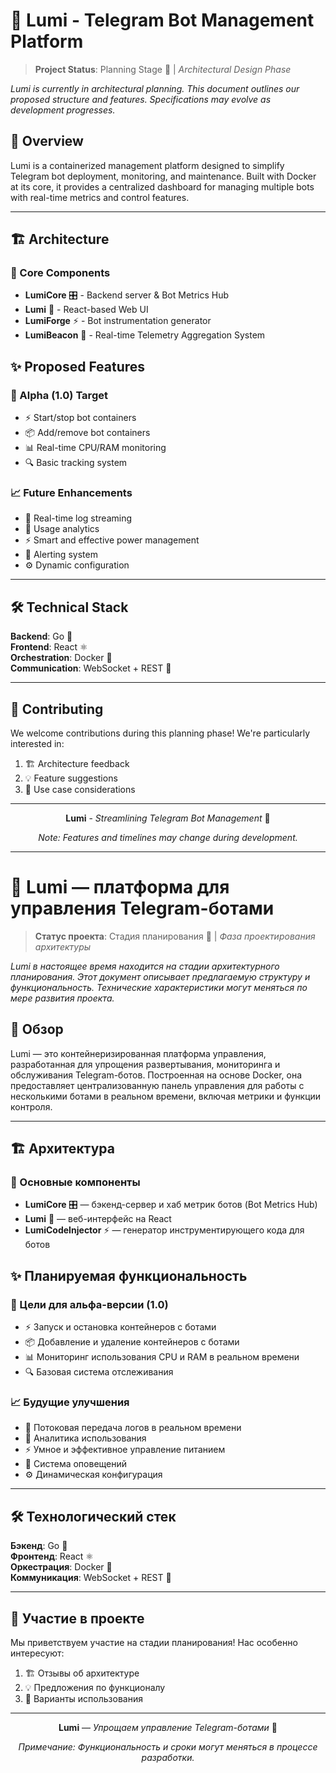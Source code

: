 # 🌟 Lumi - Telegram Bot Management Platform

> **Project Status**: Planning Stage 🔄 | *Architectural Design Phase*

*Lumi is currently in architectural planning. This document outlines our proposed structure and features. Specifications may evolve as development progresses.*

## 🎯 Overview

Lumi is a containerized management platform designed to simplify Telegram bot deployment, monitoring, and maintenance. Built with Docker at its core, it provides a centralized dashboard for managing multiple bots with real-time metrics and control features.

---

## 🏗️ Architecture

### 🧩 Core Components

- **LumiCore** 🎛️ - Backend server & Bot Metrics Hub
- **Lumi** 🎨 - React-based Web UI  
- **LumiForge** ⚡ - Bot instrumentation generator
- **LumiBeacon** 💾 - Real-time Telemetry Aggregation System

## ✨ Proposed Features

### 🚀 Alpha (1.0) Target
- ⚡ Start/stop bot containers
- 📦 Add/remove bot containers  
- 📊 Real-time CPU/RAM monitoring
- 🔍 Basic tracking system

### 📈 Future Enhancements
- 🔄 Real-time log streaming
- 📨 Usage analytics
- ⚡ Smart and effective power management
- 🔔 Alerting system
- ⚙️ Dynamic configuration

---

## 🛠️ Technical Stack

**Backend**: Go 🐹  
**Frontend**: React ⚛️  
**Orchestration**: Docker 🐳  
**Communication**: WebSocket + REST 🔌

---

## 👥 Contributing

We welcome contributions during this planning phase! We're particularly interested in:

1. 🏗️ Architecture feedback
2. 💡 Feature suggestions  
3. 🎯 Use case considerations

---

<div align="center">

**Lumi** - *Streamlining Telegram Bot Management* 🌟

*Note: Features and timelines may change during development.*

</div>


---


# 🌟 Lumi — платформа для управления Telegram-ботами

> **Статус проекта**: Стадия планирования 🔄 | *Фаза проектирования архитектуры*

*Lumi в настоящее время находится на стадии архитектурного планирования. Этот документ описывает предлагаемую структуру и функциональность. Технические характеристики могут меняться по мере развития проекта.*

## 🎯 Обзор

Lumi — это контейнеризированная платформа управления, разработанная для упрощения развертывания, мониторинга и обслуживания Telegram-ботов. Построенная на основе Docker, она предоставляет централизованную панель управления для работы с несколькими ботами в реальном времени, включая метрики и функции контроля.

---

## 🏗️ Архитектура

### 🧩 Основные компоненты

- **LumiCore** 🎛️ — бэкенд-сервер и хаб метрик ботов (Bot Metrics Hub)
- **Lumi** 🎨 — веб-интерфейс на React  
- **LumiCodeInjector** ⚡ — генератор инструментирующего кода для ботов

## ✨ Планируемая функциональность

### 🚀 Цели для альфа-версии (1.0)
- ⚡ Запуск и остановка контейнеров с ботами
- 📦 Добавление и удаление контейнеров с ботами  
- 📊 Мониторинг использования CPU и RAM в реальном времени
- 🔍 Базовая система отслеживания

### 📈 Будущие улучшения
- 🔄 Потоковая передача логов в реальном времени
- 📨 Аналитика использования
- ⚡ Умное и эффективное управление питанием
- 🔔 Система оповещений
- ⚙️ Динамическая конфигурация

---

## 🛠️ Технологический стек

**Бэкенд**: Go 🐹  
**Фронтенд**: React ⚛️  
**Оркестрация**: Docker 🐳  
**Коммуникация**: WebSocket + REST 🔌

---

## 👥 Участие в проекте

Мы приветствуем участие на стадии планирования! Нас особенно интересуют:

1. 🏗️ Отзывы об архитектуре
2. 💡 Предложения по функционалу  
3. 🎯 Варианты использования

---

<div align="center">

**Lumi** — *Упрощаем управление Telegram-ботами* 🌟

*Примечание: Функциональность и сроки могут меняться в процессе разработки.*

</div>
